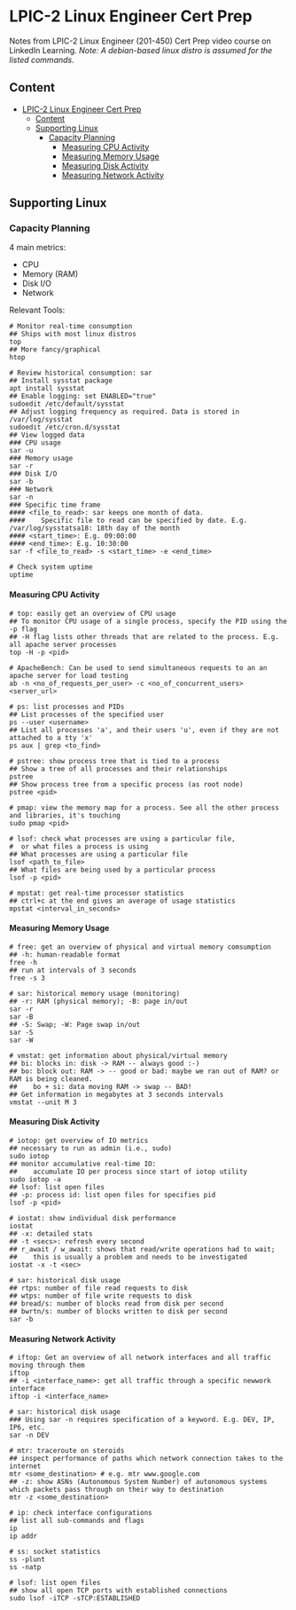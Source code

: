 # LPIC-2 Linux Engineer Cert Prep

Notes from LPIC-2 Linux Engineer (201-450) Cert Prep video course on LinkedIn Learning.
*Note: A debian-based linux distro is assumed for the listed commands.*

## Content
- [LPIC-2 Linux Engineer Cert Prep](#lpic-2-linux-engineer-cert-prep)
  - [Content](#content)
  - [Supporting Linux](#supporting-linux)
    - [Capacity Planning](#capacity-planning)
      - [Measuring CPU Activity](#measuring-cpu-activity)
      - [Measuring Memory Usage](#measuring-memory-usage)
      - [Measuring Disk Activity](#measuring-disk-activity)
      - [Measuring Network Activity](#measuring-network-activity)

## Supporting Linux
### Capacity Planning
4 main metrics:
- CPU
- Memory (RAM)
- Disk I/O
- Network

Relevant Tools:
```shell
# Monitor real-time consumption
## Ships with most linux distros
top
## More fancy/graphical
htop

# Review historical consumption: sar
## Install sysstat package
apt install sysstat
## Enable logging: set ENABLED="true"
sudoedit /etc/default/sysstat
## Adjust logging frequency as required. Data is stored in /var/log/sysstat
sudoedit /etc/cron.d/sysstat
## View logged data
### CPU usage
sar -u
### Memory usage
sar -r
### Disk I/O
sar -b
### Network
sar -n
### Specific time frame
#### <file_to_read>: sar keeps one month of data.
####    Specific file to read can be specified by date. E.g. /var/log/sysstatsa18: 18th day of the month
#### <start_time>: E.g. 09:00:00
#### <end_time>: E.g. 10:30:00
sar -f <file_to_read> -s <start_time> -e <end_time>

# Check system uptime
uptime
```

#### Measuring CPU Activity
```shell
# top: easily get an overview of CPU usage
## To monitor CPU usage of a single process, specify the PID using the -p flag
## -H flag lists other threads that are related to the process. E.g. all apache server processes
top -H -p <pid>

# ApacheBench: Can be used to send simultaneous requests to an an apache server for load testing
ab -n <no_of_requests_per_user> -c <no_of_concurrent_users> <server_url>

# ps: list processes and PIDs
## List processes of the specified user
ps --user <username>
## List all processes 'a', and their users 'u', even if they are not attached to a tty 'x'
ps aux | grep <to_find>

# pstree: show process tree that is tied to a process
## Show a tree of all processes and their relationships
pstree
## Show process tree from a specific process (as root node)
pstree <pid>

# pmap: view the memory map for a process. See all the other process and libraries, it's touching
sudo pmap <pid>

# lsof: check what processes are using a particular file, 
#  or what files a process is using
## What processes are using a particular file
lsof <path_to_file>
## What files are being used by a particular process
lsof -p <pid>

# mpstat: get real-time processor statistics
## ctrl+c at the end gives an average of usage statistics
mpstat <interval_in_seconds>
```

#### Measuring Memory Usage
```shell
# free: get an overview of physical and virtual memory comsumption
## -h: human-readable format
free -h
## run at intervals of 3 seconds
free -s 3

# sar: historical memory usage (monitoring)
## -r: RAM (physical memory); -B: page in/out
sar -r
sar -B
## -S: Swap; -W: Page swap in/out
sar -S
sar -W

# vmstat: get information about physical/virtual memory
## bi: blocks in: disk -> RAM -- always good :-)
## bo: block out: RAM -> -- good or bad: maybe we ran out of RAM? or RAM is being cleaned.
##    bo + si: data moving RAM -> swap -- BAD!
## Get information in megabytes at 3 seconds intervals
vmstat --unit M 3
```

#### Measuring Disk Activity
```shell
# iotop: get overview of IO metrics
## necessary to run as admin (i.e., sudo)
sudo iotop
## monitor accumulative real-time IO: 
##    accumulate IO per process since start of iotop utility
sudo iotop -a
## lsof: list open files
## -p: process id: list open files for specifies pid
lsof -p <pid>

# iostat: show individual disk performance
iostat
## -x: detailed stats
## -t <secs>: refresh every second
## r_await / w_await: shows that read/write operations had to wait; 
##    this is usually a problem and needs to be investigated
iostat -x -t <sec>

# sar: historical disk usage
## rtps: number of file read requests to disk
## wtps: number of file write requests to disk
## bread/s: number of blocks read from disk per second
## bwrtn/s: number of blocks written to disk per second
sar -b
```

#### Measuring Network Activity
```shell
# iftop: Get an overview of all network interfaces and all traffic moving through them
iftop
## -i <interface_name>: get all traffic through a specific newwork interface
iftop -i <interface_name>

# sar: historical disk usage
### Using sar -n requires specification of a keyword. E.g. DEV, IP, IP6, etc.
sar -n DEV

# mtr: traceroute on steroids
## inspect performance of paths which network connection takes to the internet
mtr <some_destination> # e.g. mtr www.google.com
## -z: show ASNs (Autonomous System Number) of autonomous systems which packets pass through on their way to destination
mtr -z <some_destination>

# ip: check interface configurations
## list all sub-commands and flags
ip
ip addr

# ss: socket statistics
ss -plunt
ss -natp

# lsof: list open files
## show all open TCP ports with established connections
sudo lsof -iTCP -sTCP:ESTABLISHED
``` 

